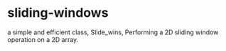 # sliding-windows
a simple and efficient class, Slide_wins, Performing a 2D sliding window operation on a 2D array.

